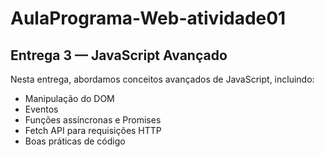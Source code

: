 # AulaPrograma-Web-atividade01
## Entrega 3 — JavaScript Avançado

Nesta entrega, abordamos conceitos avançados de JavaScript, incluindo:

- Manipulação do DOM
- Eventos
- Funções assíncronas e Promises
- Fetch API para requisições HTTP
- Boas práticas de código
